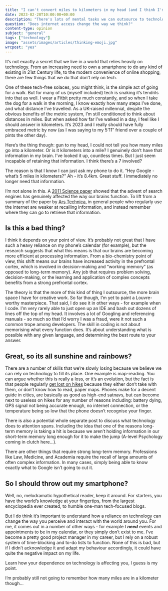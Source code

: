 ```yaml
---
title: "I can't convert miles to kilometers in my head (and I think I'm ok with that)"
date: 2023-02-28T10:00:00+00:00
description: "There's lots of mental tasks we can outsource to technology now. But should we? And how does doing that affect us?"
question: "Does internet access change the way we think?"
content-type: opinion
subject: "general"
tags: ["technology"]
image: "assets/images/articles/thinking-emoji.jpg"
wrcpost: "yes"
---
```


It’s not exactly a secret that we live in a world that relies heavily on technology. From an increasing need to own a smartphone to do any kind of existing in 21st Century life, to the modern convenience of online shopping, there are few things that we do that don’t rely on tech.

One of these tech-free solaces, you might think, is the simple act of going for a walk. But for many of us (myself included) tech is snaking it’s tendrils into that as well. I wear a Fitbit pretty much constantly, and so when I take the dog for a walk in the morning, I know exactly how many steps I’ve done, and what distance I’ve travelled. As a UK-raised millennial, despite the obvious benefits of the metric system, I’m still conditioned to think about distances in miles. But when asked how far I’ve walked in a day, I feel like I should answer in kilometers. It’s 2023 and I really should have fully embraced metric by now (as I was saying to my 5’11” friend over a couple of pints the other day).

Here’s the thing though: gun to my head, I could not tell you how many miles go into a kilometer. Or is it kilometers into a mile? I genuinely don’t have that information in my brain. I’ve looked it up, countless times. But I just seem incapable of retaining that information. I think there’s a 7 involved? 

The reason is that I know I can just ask my phone to do it. “Hey Google - what’s 5 miles in kilometers?” Ah - it’s 8.4km. Great stuff. I immediately no longer need that information.

I’m not alone in this. A [2011 Science paper](https://www.science.org/doi/10.1126/science.1207745) showed that the advent of search engines has genuinely affected the way our brains function. To lift from a summary of the paper by [Ars Technica](https://arstechnica.com/science/2011/07/study-why-bother-to-remember-when-you-can-just-use-google/), in general people who regularly use the internet are weaker at recalling information, and instead remember where they can go to retrieve that information.

## Is this a bad thing?

I think it depends on your point of view. It’s probably not great that I have such a heavy reliance on my phone’s calendar (for example), but the research suggests that what this means is that our brains are becoming more efficient at processing information. From a bio-chemistry point of view, this shift means our brains have increased activity in the prefrontal cortex, which is involved in decision-making and “working memory” (as opposed to long-term memory). Any job that requires problem solving, decision-making, or the learning and application of complex concepts benefits from a strong prefrontal cortex.

The theory is that the more of this kind of thing I outsource, the more brain space I have for creative work. So far though, I’m yet to paint a Louvre-worthy masterpiece. That said, I do see it in other ways - for example when I code. I’m very rarely able to just open up an IDE and bash out dozens of lines off the top of my head. It involves a lot of Googling and referencing manuals - so much so that I’d worry I was a fraud, were it not such a common trope among developers. The skill in coding is not about memorising what every function does. It’s about understanding what is possible with any given language, and determining the best route to your answer.

## Great, so its all sunshine and rainbows?

There are a number of skills that we’re slowly losing because we believe we can rely on technology to fill its place. One example is map-reading. You can argue whether this is really a loss, or it’s an evolution, but the fact is that people regularly [get lost on hikes](https://www.mirror.co.uk/news/uk-news/mountain-hiker-gets-lost-22-29294659) because they either don’t take with them, or don’t know how to read, paper maps. Phones make for a decent guide in cities, are basically as good as high-end satnavs, but can become next to useless on hikes for any number of reasons including: battery dying, GPS signal not being accurate enough, no internet connection, or the temperature being so low that the phone doesn’t recognise your finger. 

There is also a potential whole separate post to discuss what technology does to attention spans. Including the idea that one of the reasons long-term memory is taking a hit is because we aren’t holding information in our short-term memory long enough for it to make the jump (A-level Psychology coming in clutch here…).

There are other things that require strong long-term memory. Professions like Law, Medicine, and Academia require the recall of large amounts of often complex information. In many cases, simply being able to know exactly what to Google isn’t going to cut it.

## So I should throw out my smartphone?

Well, no, melodramatic hypothetical reader, keep it around. For starters, you have the world’s knowledge at your fingertips, from the largest encyclopedia ever created, to humble one-man tech-focused blogs.

But I do think it’s important to understand how a reliance on technology can change the way you perceive and interact with the world around you. For me, it comes out in a number of other ways - for example I ***need*** events and appointments to be in my calendar, or they simply don’t exist to me. I’ve become a pretty good project manager in my career, but I rely on a robust system of time-blocking and to-do lists to function. None of this is bad, but if I didn’t acknowledge it and adapt my behaviour accordingly, it could have quite the negative impact on my life.

Learn how your dependence on technology is affecting you, I guess is my point.

I’m probably still not going to remember how many miles are in a kilometer though…